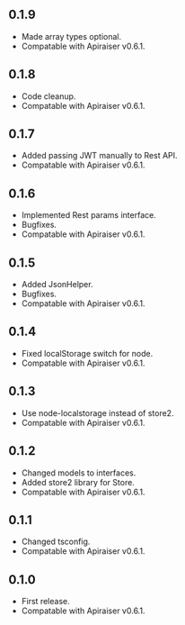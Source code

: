 ## 0.1.9
- Made array types optional.
- Compatable with Apiraiser v0.6.1.

## 0.1.8
- Code cleanup.
- Compatable with Apiraiser v0.6.1.

## 0.1.7
- Added passing JWT manually to Rest API.
- Compatable with Apiraiser v0.6.1.

## 0.1.6
- Implemented Rest params interface.
- Bugfixes.
- Compatable with Apiraiser v0.6.1.

## 0.1.5
- Added JsonHelper.
- Bugfixes.
- Compatable with Apiraiser v0.6.1.

## 0.1.4
- Fixed localStorage switch for node.
- Compatable with Apiraiser v0.6.1.

## 0.1.3
- Use node-localstorage instead of store2.
- Compatable with Apiraiser v0.6.1.

## 0.1.2
- Changed models to interfaces.
- Added store2 library for Store.
- Compatable with Apiraiser v0.6.1.

## 0.1.1
- Changed tsconfig.
- Compatable with Apiraiser v0.6.1.

## 0.1.0
- First release.
- Compatable with Apiraiser v0.6.1.
